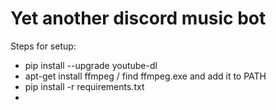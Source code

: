 # Yet another discord music bot

Steps for setup: 
* pip install --upgrade youtube-dl
* apt-get install ffmpeg / find ffmpeg.exe and add it to PATH
* pip install -r requirements.txt
* 